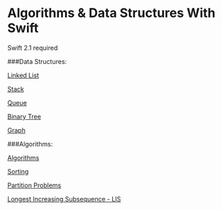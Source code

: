 # Algorithms & Data Structures With Swift

Swift 2.1 required

###Data Structures:
 
[Linked List](https://github.com/GuyKahlon/Algorithms-Data-Structures-with-Swift-/blob/master/LinkedList.md)

[Stack](https://github.com/GuyKahlon/Algorithms-Data-Structures-with-Swift-/blob/master/Stack.md)

[Queue](https://github.com/GuyKahlon/Algorithms-Data-Structures-with-Swift-/blob/master/Queue.md)

[Binary Tree](https://github.com/GuyKahlon/Algorithms-Data-Structures-with-Swift-/blob/master/BinaryTree.md)

[Graph](https://github.com/GuyKahlon/Algorithms-Data-Structures-with-Swift-/blob/master/Graph.md)


###Algorithms:

[Algorithms](https://github.com/GuyKahlon/Algorithms-Data-Structures-with-Swift-/blob/master/Algorithms.md)

[Sorting](https://github.com/GuyKahlon/Algorithms-Data-Structures-with-Swift-/blob/master/Sorting.md)

[Partition Problems](https://github.com/GuyKahlon/Algorithms-Data-Structures-with-Swift-/blob/master/3:2PartitionProblems.md)

[Longest Increasing Subsequence - LIS](https://github.com/GuyKahlon/Algorithms-Data-Structures-with-Swift-/blob/master/LIS.md)

